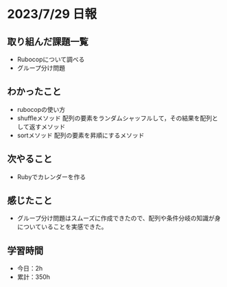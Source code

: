 # 2023/7/29 日報
## 取り組んだ課題一覧
- Rubocopについて調べる
- グループ分け問題

## わかったこと
- rubocopの使い方
- shuffleメソッド
  配列の要素をランダムシャッフルして，その結果を配列として返すメソッド
- sortメソッド
  配列の要素を昇順にするメソッド

## 次やること
- Rubyでカレンダーを作る

## 感じたこと
- グループ分け問題はスムーズに作成できたので、配列や条件分岐の知識が身についていることを実感できた。
  
## 学習時間
- 今日：2h
- 累計：350h
